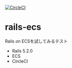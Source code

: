 [![CircleCI](https://circleci.com/gh/gomachan46/rails-ecs.svg?style=svg)](https://circleci.com/gh/gomachan46/rails-ecs)

# rails-ecs

Rails on ECSを試してみるテスト

* Rails 5.2.0
* ECS
* CircleCI
